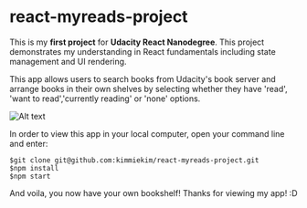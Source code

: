 # react-myreads-project

This is my **first project** for **Udacity React Nanodegree**. 
This project demonstrates my understanding in React fundamentals including state management and UI rendering. 

This app allows users to search books from Udacity's book server and arrange books in their own shelves by selecting whether they have 'read', 'want to read','currently reading' or 'none' options.

![Alt text](https://user-images.githubusercontent.com/17532796/31689618-002041f8-b35e-11e7-832b-f238029a8c28.gif?raw=true "gif of myReads app")

In order to view this app in your local computer, open your command line and enter:
```
$git clone git@github.com:kimmiekim/react-myreads-project.git
$npm install
$npm start
```

And voila, you now have your own bookshelf!
Thanks for viewing my app! :D


